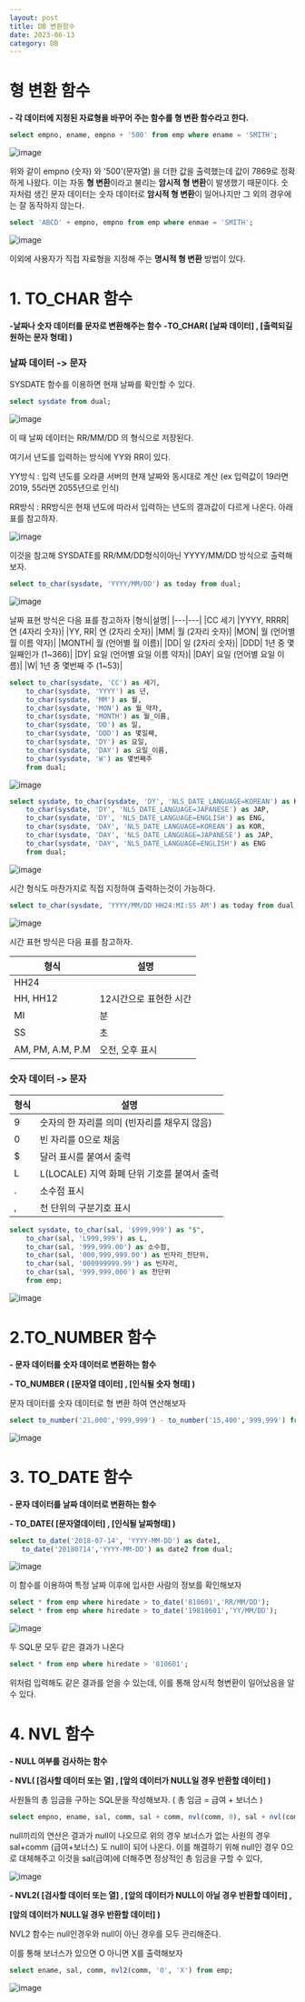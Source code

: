```yaml
---
layout: post
title: DB 변환함수
date: 2023-06-13
category: DB
---
```



# 형 변환 함수

 **- 각 데이터에 지정된 자료형을 바꾸어 주는 함수를 형 변환 함수라고 한다.**
 
 ```sql
 select empno, ename, empno + '500' from emp where ename = 'SMITH';
 ```


![image](https://github.com/eosl1009/eosl1009.github.io/assets/49154210/2d351a9f-091e-4072-84fd-23ff7d6b4b8c)


위와 같이 empno (숫자) 와 '500'(문자열) 을 더한 값을 출력했는데 값이 7869로 정확하게 나왔다.
이는 자동 **형 변환**이라고 불리는 **암시적 형 변환**이 발생했기 때문이다.
숫자처럼 생긴 문자 데이터는 숫자 데이터로 **암시적 형 변환**이 일어나지만 그 외의 경우에는 잘 동작하지 않는다.

```sql
select 'ABCD' + empno, empno from emp where enmae = 'SMITH';
```

![image](https://github.com/eosl1009/eosl1009.github.io/assets/49154210/97747ced-aaf1-4f45-8493-0780045c9263)

 

이외에 사용자가 직접 자료형을 지정해 주는 **명시적 형 변환** 방법이 있다.

 

# 1. TO_CHAR 함수

 **-날짜나 숫자 데이터를 문자로 변환해주는 함수**
 **-TO_CHAR( [날짜 데이터] , [출력되길 원하는 문자 형태] )**
 
 
 ### 날짜 데이터 -> 문자
 
SYSDATE 함수를 이용하면 현재 날짜를 확인할 수 있다.

```sql 
select sysdate from dual;
```

![image](https://github.com/eosl1009/eosl1009.github.io/assets/49154210/a0e4f64a-5f19-4996-9e82-075e20e5cef0)


이 때 날짜 데이터는 RR/MM/DD 의 형식으로 저장된다.

여기서 년도를 입력하는 방식에 YY와 RR이 있다.

YY방식 : 입력 년도를 오라클 서버의 현재 날짜와 동시대로 계산 (ex 입력값이 19라면 2019, 55라면 2055년으로 인식)

RR방식 : RR방식은 현재 년도에 따라서 입력하는 년도의 결과값이 다르게 나온다. 아래 표를 참고하자.


![image](https://github.com/eosl1009/eosl1009.github.io/assets/49154210/bac13324-a815-4e66-b461-5fae6b39b59c)


이것을 참고해 SYSDATE를 RR/MM/DD형식이아닌 YYYY/MM/DD 방식으로 출력해보자.

```sql
select to_char(sysdate, 'YYYY/MM/DD') as today from dual;
```

![image](https://github.com/eosl1009/eosl1009.github.io/assets/49154210/48c480d6-d3d0-4064-b3c6-1678e21ed002)


날짜 표현 방식은 다음 표를 참고하자
|형식|설명|
|---|---|
|CC	세기
|YYYY, RRRR|	연 (4자리 숫자)|
|YY, RR|	연 (2자리 숫자)|
|MM|	월 (2자리 숫자)|
|MON|	월 (언어별 월 이름 약자)|
|MONTH|	월 (언어별 월 이름)|
|DD|	일 (2자리 숫자)|
|DDD| 	1년 중 몇일째인가 (1~366)|
|DY| 	요일 (언어별 요일 이름 약자)|
|DAY|	요일 (언어별 요일 이름)|
|W|	1년 중 몇번째 주 (1~53)|


```sql
select to_char(sysdate, 'CC') as 세기,
    to_char(sysdate, 'YYYY') as 년,
    to_char(sysdate, 'MM') as 월,
    to_char(sysdate, 'MON') as 월_약자,
    to_char(sysdate, 'MONTH') as 월_이름,
    to_char(sysdate, 'DD') as 일,
    to_char(sysdate, 'DDD') as 몇일째,
    to_char(sysdate, 'DY') as 요일,
    to_char(sysdate, 'DAY') as 요일_이름,
    to_char(sysdate, 'W') as 몇번째주
    from dual;
```

![image](https://github.com/eosl1009/eosl1009.github.io/assets/49154210/bca203a2-edc0-46f6-bc1c-9f1d3c24e779)


```sql
select sysdate, to_char(sysdate, 'DY', 'NLS_DATE_LANGUAGE=KOREAN') as KOR,
    to_char(sysdate, 'DY', 'NLS_DATE_LANGUAGE=JAPANESE') as JAP,
    to_char(sysdate, 'DY', 'NLS_DATE_LANGUAGE=ENGLISH') as ENG,
    to_char(sysdate, 'DAY', 'NLS_DATE_LANGUAGE=KOREAN') as KOR,
    to_char(sysdate, 'DAY', 'NLS_DATE_LANGUAGE=JAPANESE') as JAP,
    to_char(sysdate, 'DAY', 'NLS_DATE_LANGUAGE=ENGLISH') as ENG
    from dual;
```


![image](https://github.com/eosl1009/eosl1009.github.io/assets/49154210/f9573f23-5113-4a2a-9206-79e42b01d549)


시간 형식도 마찬가지로 직접 지정하여 출력하는것이 가능하다.

```sql
select to_char(sysdate, 'YYYY/MM/DD HH24:MI:SS AM') as today from dual;
```

![image](https://github.com/eosl1009/eosl1009.github.io/assets/49154210/bd43997f-d654-4dfd-9d0d-0450f0819f33)


시간 표현 방식은 다음 표를 참고하자.

|형식|설명|
|---|---|
|HH24|	|24시간으로 표현한 시간|
|HH, HH12|	12시간으로 표현한 시간|
|MI|	분|
|SS|	초|
|AM, PM, A.M, P.M|	오전, 오후 표시|



### 숫자 데이터 -> 문자

|형식|설명|
|---|---|
|9| 숫자의 한 자리를 의미 (빈자리를 채우지 않음)|
|0|	빈 자리를 0으로 채움|
|$|	달러 표시를 붙여서 출력|
|L|	L(LOCALE) 지역 화폐 단위 기호를 붙여서 출력|
|.|	소수점 표시|
|,|	천 단위의 구분기호 표시|

```sql
select sysdate, to_char(sal, '$999,999') as "$",
    to_char(sal, 'L999,999') as L,
    to_char(sal, '999,999.00') as 소수점,
    to_char(sal, '000,999,999.00') as 빈자리_천단위,
    to_char(sal, '000999999.99') as 빈자리,
    to_char(sal, '999,999,000') as 천단위
    from emp;
```

![image](https://github.com/eosl1009/eosl1009.github.io/assets/49154210/12e6cdb7-a596-4fca-89f1-e19bd4ab54ce)



# 2.TO_NUMBER 함수

**- 문자 데이터를 숫자 데이터로 변환하는 함수**

**- TO_NUMBER ( [문자열 데이터] , [인식될 숫자 형태] )**

문자 데이터를 숫자 데이터로 형 변환 하여 연산해보자
```sql
select to_number('21,000','999,999') - to_number('15,400','999,999') from dual;
```

![image](https://github.com/eosl1009/eosl1009.github.io/assets/49154210/6130045b-8abd-4dbf-9c66-0ebeef26ba1d)



# 3. TO_DATE 함수
 **- 문자 데이터를 날짜 데이터로 변환하는 함수**

 **- TO_DATE( [문자열데이터] , [인식될 날짜형태] )**

 ```sql
 select to_date('2018-07-14', 'YYYY-MM-DD') as date1,
    to_date('20180714','YYYY-MM-DD') as date2 from dual;
 ```
 
 ![image](https://github.com/eosl1009/eosl1009.github.io/assets/49154210/29c58ffc-6a23-40e4-8051-3d1dcfbd451d)


이 함수를 이용하여 특정 날짜 이후에 입사한 사람의 정보를 확인해보자

```sql
select * from emp where hiredate > to_date('810601','RR/MM/DD');
select * from emp where hiredate > to_date('19810601','YY/MM/DD');
```
![image](https://github.com/eosl1009/eosl1009.github.io/assets/49154210/0d6ecd1f-b592-415b-b990-4a166d979b60)


두 SQL문 모두 같은 결과가 나온다
```sql
select * from emp where hiredate > '810601';
```
위처럼 입력해도 같은 결과를 얻을 수 있는데, 이를 통해 암시적 형변환이 일어났음을 알 수 있다.



# 4. NVL 함수
 **- NULL 여부를 검사하는 함수**

 **- NVL( [검사할 데이터 또는 열] , [앞의 데이터가 NULL일 경우 반환할 데이터] )**
 
 사원들의 총 임금을 구하는 SQL문을 작성해보자. ( 총 임금 = 급여 + 보너스 )

```sql
select empno, ename, sal, comm, sal + comm, nvl(comm, 0), sal + nvl(comm, 0) from emp;
```

null끼리의 연산은 결과가 null이 나오므로 위의 경우 보너스가 없는 사원의 경우 sal+comm (급여+보너스) 도 null이 되어 나온다. 이를 해결하기 위해 null인 경우 0으로 대체해주고 이것을 sal(급여)에 더해주면 정상적인 총 임금을 구할 수 있다,

![image](https://github.com/eosl1009/eosl1009.github.io/assets/49154210/2269d756-a4ae-48aa-b99c-c4e4128f7d6c)


 **- NVL2( [검사할 데이터 또는 열] , [앞의 데이터가 NULL이 아닐 경우 반환할 데이터] ,**

   **[앞의 데이터가 NULL일 경우 반환할 데이터] )**
   
   
   
NVL2 함수는 null인경우와 null이 아닌 경우를 모두 관리해준다.

이를 통해 보너스가 있으면 O 아니면 X를 출력해보자
 
 ```sql
 select ename, sal, comm, nvl2(comm, 'O', 'X') from emp;
```

![image](https://github.com/eosl1009/eosl1009.github.io/assets/49154210/50391315-f2eb-4cab-86d9-21fa6afac7e8)
